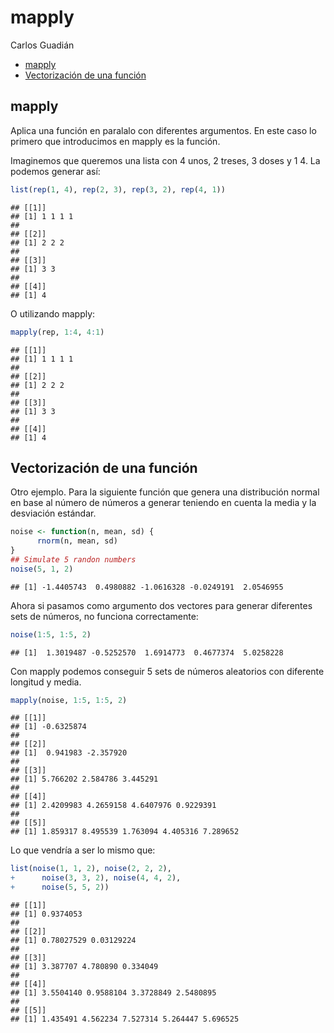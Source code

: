 mapply
================
Carlos Guadián

-   [mapply](#mapply)
-   [Vectorización de una función](#vectorización-de-una-función)

## mapply

Aplica una función en paralalo con diferentes argumentos. En este caso
lo primero que introducimos en mapply es la función.

Imaginemos que queremos una lista con 4 unos, 2 treses, 3 doses y 1 4.
La podemos generar así:

``` r
list(rep(1, 4), rep(2, 3), rep(3, 2), rep(4, 1)) 
```

    ## [[1]]
    ## [1] 1 1 1 1
    ## 
    ## [[2]]
    ## [1] 2 2 2
    ## 
    ## [[3]]
    ## [1] 3 3
    ## 
    ## [[4]]
    ## [1] 4

O utilizando mapply:

``` r
mapply(rep, 1:4, 4:1)
```

    ## [[1]]
    ## [1] 1 1 1 1
    ## 
    ## [[2]]
    ## [1] 2 2 2
    ## 
    ## [[3]]
    ## [1] 3 3
    ## 
    ## [[4]]
    ## [1] 4

## Vectorización de una función

Otro ejemplo. Para la siguiente función que genera una distribución
normal en base al número de números a generar teniendo en cuenta la
media y la desviación estándar.

``` r
noise <- function(n, mean, sd) {
      rnorm(n, mean, sd)
}
## Simulate 5 randon numbers
noise(5, 1, 2)
```

    ## [1] -1.4405743  0.4980882 -1.0616328 -0.0249191  2.0546955

Ahora si pasamos como argumento dos vectores para generar diferentes
sets de números, no funciona correctamente:

``` r
noise(1:5, 1:5, 2)
```

    ## [1]  1.3019487 -0.5252570  1.6914773  0.4677374  5.0258228

Con mapply podemos conseguir 5 sets de números aleatorios con diferente
longitud y media.

``` r
mapply(noise, 1:5, 1:5, 2)
```

    ## [[1]]
    ## [1] -0.6325874
    ## 
    ## [[2]]
    ## [1]  0.941983 -2.357920
    ## 
    ## [[3]]
    ## [1] 5.766202 2.584786 3.445291
    ## 
    ## [[4]]
    ## [1] 2.4209983 4.2659158 4.6407976 0.9229391
    ## 
    ## [[5]]
    ## [1] 1.859317 8.495539 1.763094 4.405316 7.289652

Lo que vendría a ser lo mismo que:

``` r
list(noise(1, 1, 2), noise(2, 2, 2),
+      noise(3, 3, 2), noise(4, 4, 2),
+      noise(5, 5, 2))
```

    ## [[1]]
    ## [1] 0.9374053
    ## 
    ## [[2]]
    ## [1] 0.78027529 0.03129224
    ## 
    ## [[3]]
    ## [1] 3.387707 4.780890 0.334049
    ## 
    ## [[4]]
    ## [1] 3.5504140 0.9588104 3.3728849 2.5480895
    ## 
    ## [[5]]
    ## [1] 1.435491 4.562234 7.527314 5.264447 5.696525
